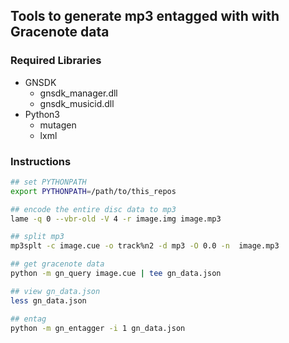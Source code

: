 ## Tools to generate mp3 entagged with with Gracenote data

### Required Libraries

- GNSDK
  - gnsdk_manager.dll
  - gnsdk_musicid.dll
- Python3
  - mutagen
  - lxml

### Instructions

```sh
## set PYTHONPATH
export PYTHONPATH=/path/to/this_repos

## encode the entire disc data to mp3
lame -q 0 --vbr-old -V 4 -r image.img image.mp3

## split mp3
mp3splt -c image.cue -o track%n2 -d mp3 -O 0.0 -n  image.mp3

## get gracenote data
python -m gn_query image.cue | tee gn_data.json

## view gn_data.json
less gn_data.json

## entag
python -m gn_entagger -i 1 gn_data.json
```